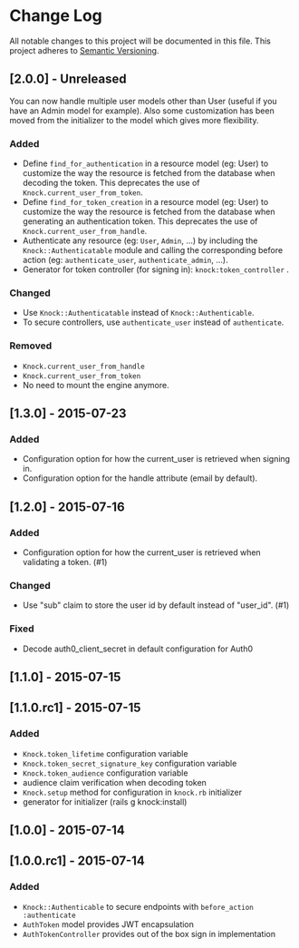 # Change Log
All notable changes to this project will be documented in this file.
This project adheres to [Semantic Versioning](http://semver.org/).

## [2.0.0] - Unreleased

You can now handle multiple user models other than User (useful if you have
an Admin model for example).
Also some customization has been moved from the initializer to the model which gives more flexibility.

### Added
- Define `find_for_authentication` in a resource model (eg: User) to customize the way
the resource is fetched from the database when decoding the token. This deprecates
the use of `Knock.current_user_from_token`.
- Define `find_for_token_creation` in a resource model (eg: User) to customize the way
the resource is fetched from the database when generating an authentication token. This deprecates
the use of `Knock.current_user_from_handle`.
- Authenticate any resource (eg: `User`, `Admin`, ...) by including the
`Knock::Authenticatable` module and calling the corresponding before action
(eg: `authenticate_user`, `authenticate_admin`, ...).
- Generator for token controller (for signing in): `knock:token_controller` .

### Changed
- Use `Knock::Authenticatable` instead of `Knock::Authenticable`.
- To secure controllers, use `authenticate_user` instead of `authenticate`.

### Removed
- `Knock.current_user_from_handle`
- `Knock.current_user_from_token`
- No need to mount the engine anymore.

## [1.3.0] - 2015-07-23
### Added
- Configuration option for how the current_user is retrieved when signing in.
- Configuration option for the handle attribute (email by default).

## [1.2.0] - 2015-07-16
### Added
- Configuration option for how the current_user is retrieved when validating
  a token. (#1)

### Changed
- Use "sub" claim to store the user id by default instead of "user_id". (#1)

### Fixed
- Decode auth0_client_secret in default configuration for Auth0

## [1.1.0] - 2015-07-15

## [1.1.0.rc1] - 2015-07-15
### Added
- `Knock.token_lifetime` configuration variable
- `Knock.token_secret_signature_key` configuration variable
- `Knock.token_audience` configuration variable
- audience claim verification when decoding token
- `Knock.setup` method for configuration in `knock.rb` initializer
- generator for initializer (rails g knock:install)

## [1.0.0] - 2015-07-14

## [1.0.0.rc1] - 2015-07-14
### Added
- `Knock::Authenticable` to secure endpoints with `before_action :authenticate`
- `AuthToken` model provides JWT encapsulation
- `AuthTokenController` provides out of the box sign in implementation

